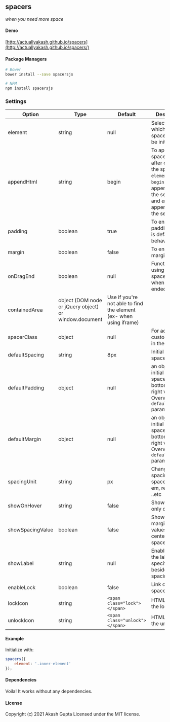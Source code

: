 spacers
-------

[1]: <https://github.com/actuallyakash/spacers>

_when you need more space_

#### Demo

[http://actuallyakash.github.io/spacers](http://actuallyakash.github.io/spacers/)

#### Package Managers

```sh
# Bower
bower install --save spacersjs

# NPM
npm install spacersjs
```

### Settings

**Option**|**Type**|**Default**|**Description**
-----|-----|-----|-----
element|string|null|Selector on which the spacer has to be initialized
appendHtml|string|begin|To append spacer divs after or before the specified `element`. Use `begin` to append before the selector and `end` to append after the selector.
padding|boolean|true|To enable padding, which is default behavior
margin|boolean|false|To enable margin
onDragEnd|boolean|null|Function for using the spacer values when drag is ended
containedArea|object (DOM node or jQuery object) or window.document|Use if you're not able to find the element (ex- when using iframe)
spacerClass|object|null|For adding custom classes in the spacers
defaultSpacing|string|8px|Initial starting spacer height.
defaultPadding|object|null|an object with initial padding spacer top, bottom, left, right values. Overwrites the `defaultSpacing` parameter
defaultMargin|object|null|an object with initial margin spacer top, bottom, left, right values. Overwrites the `defaultSpacing` parameter
spacingUnit|string|px|Change default spacing unit of spacers like em, rem, in, cm ..etc
showOnHover|string|false|Show spacers only on hover
showSpacingValue|boolean|false|Show the margin/padding values at the center of the spacer
showLabel|string|null|Enable and set the label to specified string beside the spacing value
enableLock|boolean|false|Link opposite spacers
lockIcon|string|```<span class="lock"></span>```|HTML string for the lock icon
unlockIcon|string|```<span class="unlock"></span>```|HTML string for the unlock icon

#### Example

Initialize with:

```javascript
spacers({
    element: '.inner-element'
});
 ```

#### Dependencies

Voila! It works without any dependencies.

#### License

Copyright (c) 2021 Akash Gupta
Licensed under the MIT license.
